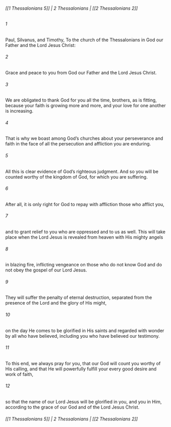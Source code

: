 ###### [[1 Thessalonians 5]] | 2 Thessalonians | [[2 Thessalonians 2]]

###### 1
Paul, Silvanus, and Timothy, To the church of the Thessalonians in God our Father and the Lord Jesus Christ:
###### 2
Grace and peace to you from God our Father and the Lord Jesus Christ.
###### 3
We are obligated to thank God for you all the time, brothers, as is fitting, because your faith is growing more and more, and your love for one another is increasing.
###### 4
That is why we boast among God’s churches about your perseverance and faith in the face of all the persecution and affliction you are enduring.
###### 5
All this is clear evidence of God’s righteous judgment. And so you will be counted worthy of the kingdom of God, for which you are suffering.
###### 6
After all, it is only right for God to repay with affliction those who afflict you,
###### 7
and to grant relief to you who are oppressed and to us as well. This will take place when the Lord Jesus is revealed from heaven with His mighty angels
###### 8
in blazing fire, inflicting vengeance on those who do not know God and do not obey the gospel of our Lord Jesus.
###### 9
They will suffer the penalty of eternal destruction, separated from the presence of the Lord and the glory of His might,
###### 10
on the day He comes to be glorified in His saints and regarded with wonder by all who have believed, including you who have believed our testimony.
###### 11
To this end, we always pray for you, that our God will count you worthy of His calling, and that He will powerfully fulfill your every good desire and work of faith,
###### 12
so that the name of our Lord Jesus will be glorified in you, and you in Him, according to the grace of our God and of the Lord Jesus Christ.

###### [[1 Thessalonians 5]] | 2 Thessalonians | [[2 Thessalonians 2]]
